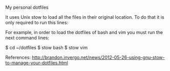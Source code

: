 My personal dotfiles

It uses Unix stow to load all the files in their original
location. To do that it is only required to run this lines:

For example, in order to load the dotfiles of bash and vim
you must run the next command lines:

$ cd ~/dotfiles
$ stow bash
$ stow vim

References:
http://brandon.invergo.net/news/2012-05-26-using-gnu-stow-to-manage-your-dotfiles.html
